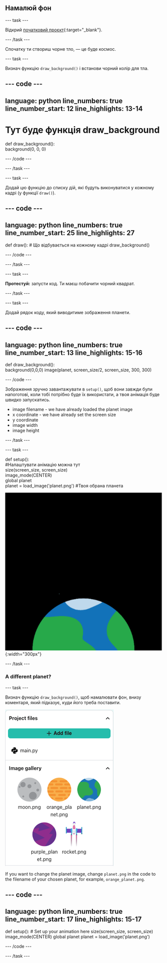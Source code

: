 ## Намалюй фон

--- task ---

Відкрий [початковий проєкт](https://editor.raspberrypi.org/en/projects/rocket-launch-starter){:target="_blank"}.

--- /task ---

Спочатку ти створиш чорне тло, — це буде космос.

--- task ---

Визнач функцію `draw_background()` і встанови чорний колір для тла.

--- code ---
---
language: python line_numbers: true line_number_start: 12
line_highlights: 13-14
---

# Тут буде функція draw_background
def draw_background():   
background(0, 0, 0)

--- /code ---

--- /task ---

--- task ---

Додай цю функцію до списку дій, які будуть виконуватися у кожному кадрі (у функції `draw()`).

--- code ---
---
language: python line_numbers: true line_number_start: 25
line_highlights: 27
---

def draw(): # Що відбувається на кожному кадрі draw_background()

--- /code ---

--- /task ---

--- task ---

**Протестуй:** запусти код. Ти маєш побачити чорний квадрат.

--- /task ---



--- task ---

Додай рядок коду, який виводитиме зображення планети.

--- code ---
---
language: python line_numbers: true line_number_start: 13
line_highlights: 15-16
---
def draw_background():  
background(0,0,0) image(planet, screen_size/2, screen_size, 300, 300)

--- /code ---


Зображення зручно завантажувати в `setup()`, щоб вони завжди були напоготові, коли тобі потрібно буде їх використати, а твоя анімація буде швидко запускатись.

- image filename - we have already loaded the planet image
- x coordinate - we have already set the screen size
- y coordinate
- image width
- image height

--- /task ---

--- task ---

def setup():   
#Налаштувати анімацію можна тут   
size(screen_size, screen_size)   
image_mode(CENTER)   
global planet   
planet = load_image('planet.png') #Твоя обрана планета

![A planet against a black background.](images/step_2.png){:width="300px"}

--- /task ---

### A different planet?

--- task ---

Визнач функцію `draw_background()`, щоб намалювати фон, внизу коментаря, який підказує, куди його треба поставити.

![Choose a different planet](images/image_gallery.png)

If you want to change the planet image, change `planet.png` in the code to the filename of your chosen planet, for example, `orange_planet.png`.

--- code ---
---
language: python line_numbers: true line_number_start: 17
line_highlights: 15-17
---
def setup(): # Set up your animation here size(screen_size, screen_size) image_mode(CENTER) global planet planet = load_image('planet.png')

--- /code ---

--- /task ---

